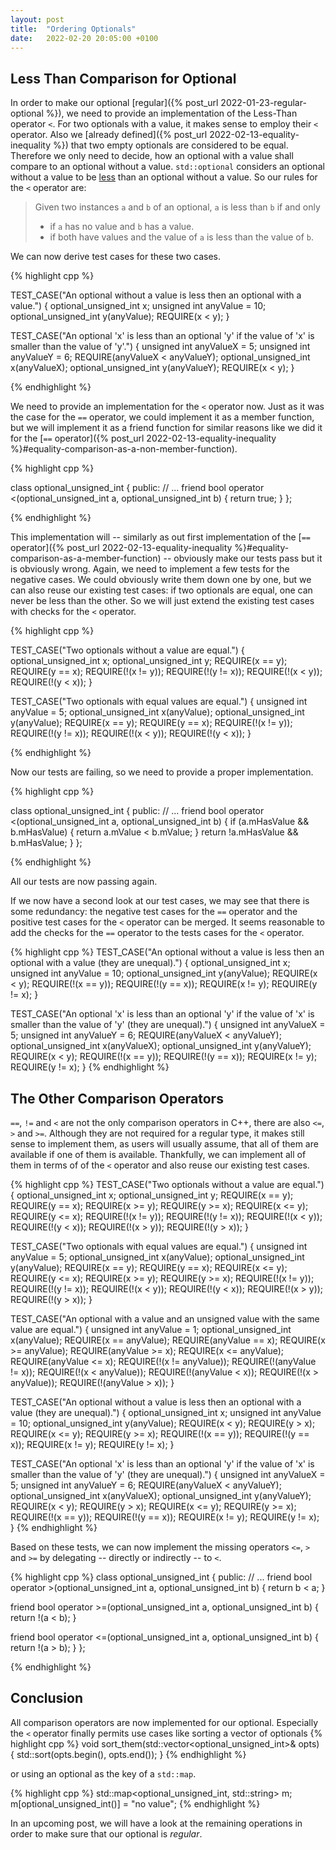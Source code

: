 ```yaml
---
layout: post
title:  "Ordering Optionals"
date:   2022-02-20 20:05:00 +0100
---
```


## Less Than Comparison for Optional

In order to make our optional [regular]({% post_url 2022-01-23-regular-optional %}), we need to provide an
implementation of the Less-Than operator `<`. For two optionals with a value, it makes sense to employ their `<` operator.
Also we [already defined]({% post_url 2022-02-13-equality-inequality %}) that two empty optionals are
considered to be equal. Therefore we only need to decide, how an optional with a value shall compare to an optional
without a value. `std::optional` considers an optional without a value to be
[less](https://en.cppreference.com/w/cpp/utility/optional/operator_cmp) than an optional without a value.
So our rules for the `<` operator are: 

> Given two instances `a` and `b` of an optional, `a` is less than `b` if and only
> * if `a` has no value and `b` has a value. 
> * if both have values and the value of `a` is less than the value of `b`.

We can now derive test cases for these two cases.

{% highlight cpp %}

TEST_CASE("An optional without a value is less then an optional with a value.") {
  optional_unsigned_int x;
  unsigned int anyValue = 10;
  optional_unsigned_int y(anyValue);
  REQUIRE(x < y);
}

TEST_CASE("An optional 'x' is less than an optional 'y' if the value of 'x' is smaller than the value of 'y'.") {
  unsigned int anyValueX = 5;
  unsigned int anyValueY = 6;
  REQUIRE(anyValueX < anyValueY);
  optional_unsigned_int x(anyValueX);
  optional_unsigned_int y(anyValueY);
  REQUIRE(x < y);
}

{% endhighlight %}

We need to provide an implementation for the `<` operator now. Just as it was the case for the `==` operator, we could
implement it as a member function, but we will implement it as a friend function for similar reasons like we did it for
the [`==` operator]({% post_url 2022-02-13-equality-inequality %}#equality-comparison-as-a-non-member-function).

{% highlight cpp %}

class optional_unsigned_int {
 public:
 // ...
 friend bool operator <(optional_unsigned_int a, optional_unsigned_int b) {
   return true;
 }
};

{% endhighlight %}

This implementation will -- similarly as out first implementation of the
[`==` operator]({% post_url 2022-02-13-equality-inequality %}#equality-comparison-as-a-member-function)
-- obviously make our tests pass but it is obviously wrong. Again, we need to implement a few tests for the negative
cases. We could obviously write them down one by one, but we can also reuse our existing test cases: if two optionals are
equal, one can never be less than the other. So we will just extend the existing test cases with checks for the `<`
operator.

{% highlight cpp %}

TEST_CASE("Two optionals without a value are equal.") {
  optional_unsigned_int x;
  optional_unsigned_int y;
  REQUIRE(x == y);
  REQUIRE(y == x);
  REQUIRE(!(x != y));
  REQUIRE(!(y != x));
  REQUIRE(!(x < y));
  REQUIRE(!(y < x));
}

TEST_CASE("Two optionals with equal values are equal.") {
  unsigned int anyValue = 5;
  optional_unsigned_int x(anyValue);
  optional_unsigned_int y(anyValue);
  REQUIRE(x == y);
  REQUIRE(y == x);
  REQUIRE(!(x != y));
  REQUIRE(!(y != x));
  REQUIRE(!(x < y));
  REQUIRE(!(y < x));
}

{% endhighlight %}

Now our tests are failing, so we need to provide a proper implementation.

{% highlight cpp %}

class optional_unsigned_int {
 public:
 // ...
 friend bool operator <(optional_unsigned_int a, optional_unsigned_int b) {
    if (a.mHasValue && b.mHasValue) {
        return a.mValue < b.mValue;
    }
    return !a.mHasValue && b.mHasValue;
  }
};

{% endhighlight %}

All our tests are now passing again.

If we now have a second look at our test cases, we may see that there is some redundancy:
the negative test cases for the `==` operator and the positive test cases for the `<` operator can be merged.
It seems reasonable to add the checks for the `==` operator to the tests cases for the `<` operator.

{% highlight cpp %}
TEST_CASE("An optional without a value is less then an optional with a value (they are unequal).") {
  optional_unsigned_int x;
  unsigned int anyValue = 10;
  optional_unsigned_int y(anyValue);
  REQUIRE(x < y);
  REQUIRE(!(x == y));
  REQUIRE(!(y == x));
  REQUIRE(x != y);
  REQUIRE(y != x);
}

TEST_CASE("An optional 'x' is less than an optional 'y' if the value of 'x' is smaller than the value of 'y' (they are unequal).") {
  unsigned int anyValueX = 5;
  unsigned int anyValueY = 6;
  REQUIRE(anyValueX < anyValueY);
  optional_unsigned_int x(anyValueX);
  optional_unsigned_int y(anyValueY);
  REQUIRE(x < y);
  REQUIRE(!(x == y));
  REQUIRE(!(y == x));
  REQUIRE(x != y);
  REQUIRE(y != x);
}
{% endhighlight %}

## The Other Comparison Operators

`==`, `!=` and `<` are not the only comparison operators in C++, there are also `<=`, `>` and `>=`.
Although they are not required for a regular type, it makes still sense to implement them, as users will usually assume,
that all of them are available if one of them is available.
Thankfully, we can implement all of them in terms of of the `<` operator and also reuse our existing test cases.

{% highlight cpp %}
TEST_CASE("Two optionals without a value are equal.") {
  optional_unsigned_int x;
  optional_unsigned_int y;
  REQUIRE(x == y);
  REQUIRE(y == x);
  REQUIRE(x >= y);
  REQUIRE(y >= x);
  REQUIRE(x <= y);
  REQUIRE(y <= x);
  REQUIRE(!(x != y));
  REQUIRE(!(y != x));
  REQUIRE(!(x < y));
  REQUIRE(!(y < x));
  REQUIRE(!(x > y));
  REQUIRE(!(y > x));
}

TEST_CASE("Two optionals with equal values are equal.") {
  unsigned int anyValue = 5;
  optional_unsigned_int x(anyValue);
  optional_unsigned_int y(anyValue);
  REQUIRE(x == y);
  REQUIRE(y == x);
  REQUIRE(x <= y);
  REQUIRE(y <= x);
  REQUIRE(x >= y);
  REQUIRE(y >= x);
  REQUIRE(!(x != y));
  REQUIRE(!(y != x));
  REQUIRE(!(x < y));
  REQUIRE(!(y < x));
  REQUIRE(!(x > y));
  REQUIRE(!(y > x));
}

TEST_CASE("An optional with a value and an unsigned value with the same value are equal.") {
  unsigned int anyValue = 1;
  optional_unsigned_int x(anyValue);
  REQUIRE(x == anyValue);
  REQUIRE(anyValue == x);
  REQUIRE(x >= anyValue);
  REQUIRE(anyValue >= x);
  REQUIRE(x <= anyValue);
  REQUIRE(anyValue <= x);
  REQUIRE(!(x != anyValue));
  REQUIRE(!(anyValue != x));
  REQUIRE(!(x < anyValue));
  REQUIRE(!(anyValue < x));
  REQUIRE(!(x > anyValue));
  REQUIRE(!(anyValue > x));
}

TEST_CASE("An optional without a value is less then an optional with a value (they are unequal).") {
  optional_unsigned_int x;
  unsigned int anyValue = 10;
  optional_unsigned_int y(anyValue);
  REQUIRE(x < y);
  REQUIRE(y > x);
  REQUIRE(x <= y);
  REQUIRE(y >= x);
  REQUIRE(!(x == y));
  REQUIRE(!(y == x));
  REQUIRE(x != y);
  REQUIRE(y != x);
}

TEST_CASE("An optional 'x' is less than an optional 'y' if the value of 'x' is smaller than the value of 'y' (they are unequal).") {
  unsigned int anyValueX = 5;
  unsigned int anyValueY = 6;
  REQUIRE(anyValueX < anyValueY);
  optional_unsigned_int x(anyValueX);
  optional_unsigned_int y(anyValueY);
  REQUIRE(x < y);
  REQUIRE(y > x);
  REQUIRE(x <= y);
  REQUIRE(y >= x);
  REQUIRE(!(x == y));
  REQUIRE(!(y == x));
  REQUIRE(x != y);
  REQUIRE(y != x);
}
{% endhighlight %}

Based on these tests, we can now implement the missing operators `<=`, `>` and `>=` by delegating -- directly or
indirectly -- to `<`.

{% highlight cpp %}
class optional_unsigned_int {
 public:
 // ...
 friend bool operator >(optional_unsigned_int a, optional_unsigned_int b) {
     return b < a;
 }

 friend bool operator >=(optional_unsigned_int a, optional_unsigned_int b) {
    return !(a < b);
 }

 friend bool operator <=(optional_unsigned_int a, optional_unsigned_int b) {
    return !(a > b);
 }
};

{% endhighlight %}

## Conclusion

All comparison operators are now implemented for our optional. Especially the `<` operator finally permits use cases like
sorting a vector of optionals 
{% highlight cpp %}
void sort_them(std::vector<optional_unsigned_int>& opts) {
  std::sort(opts.begin(), opts.end());
}
{% endhighlight %}

or using an optional as the key of a `std::map`.

{% highlight cpp %}
std::map<optional_unsigned_int, std::string> m;
m[optional_unsigned_int()] = "no value";
{% endhighlight %}

In an upcoming post, we will have a look at the remaining operations in order to make sure that our optional is
*regular*.
